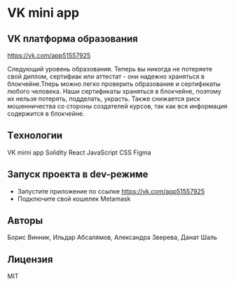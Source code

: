 # VK mini app

## VK платформа образования

https://vk.com/app51557925

Следующий уровень образования. Теперь вы никогда не потеряете свой диплом, сертифиак или аттестат - они надежно храняться в блокчейне.Тперь можно легко проверить образование и сертификаты любого человека. Наши сертификаты храняться в блокчейне, поэтому их нельзя потерять, подделать, украсть. Также снижается риск мошенничества со стороны создателей курсов, так как вся информация содержится в блокчейне.

## Tехнологии

VK mimi app
Solidity
React
JavaScript
CSS
Figma

## Запуск проекта в dev-режиме

- Запустите приложение по ссылке https://vk.com/app51557925
- Подключите свой кошелек Metamask

## Авторы

Борис Винник, Ильдар Абсалямов, Александра Зверева, Данат Шаль

## Лицензия

MIT
